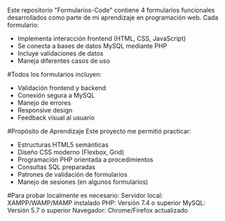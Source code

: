 Este repositorio "Formularios-Code" contiene 4 formularios funcionales desarrollados como parte de mi aprendizaje en programación web.
Cada formulario:
- Implementa interacción frontend (HTML, CSS, JavaScript)
- Se conecta a bases de datos MySQL mediante PHP
- Incluye validaciones de datos
- Maneja diferentes casos de uso

#Todos los formularios incluyen:
- Validación frontend y backend
- Conexión segura a MySQL
- Manejo de errores
- Responsive design
- Feedback visual al usuario

#Propósito de Aprendizaje
Este proyecto me permitió practicar:
- Estructuras HTML5 semánticas
- Diseño CSS moderno (Flexbox, Grid)
- Programación PHP orientada a procedimientos
- Consultas SQL preparadas
- Patrones de validación de formularios
- Manejo de sesiones (en algunos formularios)


#Para probar localmente es necesario:
Servidor local: XAMPP/WAMP/MAMP instalado
PHP: Versión 7.4 o superior
MySQL: Versión 5.7 o superior
Navegador: Chrome/Firefox actualizado
